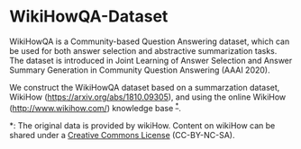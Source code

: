 # WikiHowQA-Dataset
WikiHowQA is a Community-based Question Answering dataset, which can be used for both answer selection and abstractive summarization tasks. The dataset is introduced in Joint Learning of Answer Selection and Answer Summary Generation in Community Question Answering (AAAI 2020).

We construct the WikiHowQA dataset based on a summarzation dataset, WikiHow (https://arxiv.org/abs/1810.09305), and using the online WikiHow (http://www.wikihow.com/) knowledge base <sup>[*](#footnote1)</sup>. 

<a name="footnote1">*</a>: The original data is provided by wikiHow. Content on wikiHow can be shared under a [Creative Commons License](https://creativecommons.org/licenses/by-nc-sa/3.0/) (CC-BY-NC-SA).
